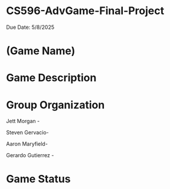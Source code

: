 # CS596-AdvGame-Final-Project
Due Date: 5/8/2025
# (Game Name)
# Game Description
# Group Organization
Jett Morgan - 

Steven Gervacio- 

Aaron Maryfield- 

Gerardo Gutierrez - 

# Game Status
